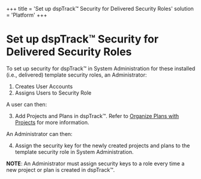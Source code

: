 +++
title = 'Set up dspTrack™ Security for Delivered Security Roles'
solution = 'Platform'
+++

# Set up dspTrack™ Security for Delivered Security Roles

To set up security for dspTrack™ in System Administration for these
installed (i.e., delivered) template security roles, an Administrator:

1.  Creates User Accounts
2.  Assigns Users to Security Role  

A user can then:

3.  Add Projects and Plans in dspTrack™. Refer to [Organize Plans with
    Projects](../Use_Cases/Organize_Plans_with_Projects.htm) for more
    information.

An Administrator can then:

4.  Assign the security key for the newly created projects and plans to
    the template security role in System Administration.

**NOTE**: An Administrator must assign security keys to a role every
time a new project or plan is created in dspTrack™.

